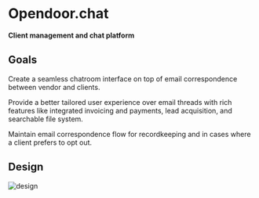 # Opendoor.chat
**Client management and chat platform**

## Goals
Create a seamless chatroom interface on top of email correspondence between vendor and clients.

Provide a better tailored user experience over email threads with rich features like integrated invoicing and payments, lead acquisition, and searchable file system.

Maintain email correspondence flow for recordkeeping and in cases where a client prefers to opt out.

## Design
![design](/assets/opendoor-chat-design.png)
